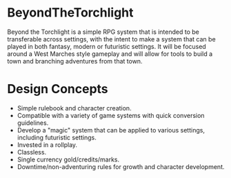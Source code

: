 # BeyondTheTorchlight
Beyond the Torchlight is a simple RPG system that is intended to be transferable across settings, with the intent to make a system that can be played in both fantasy, modern or futuristic settings. It will be focused around a West Marches style gameplay and will allow for tools to build a town and branching adventures from that town.


# Design Concepts 
- Simple rulebook and character creation.
- Compatible with a variety of game systems with quick conversion guidelines.
- Develop a "magic" system that can be applied to various settings, including futuristic settings. 
- Invested in a rollplay.
- Classless.
- Single currency gold/credits/marks.
- Downtime/non-adventuring rules for growth and character development.
